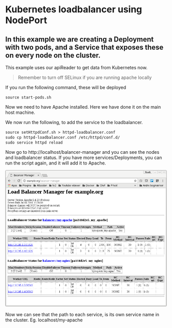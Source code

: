 # Kubernetes loadbalancer using NodePort
## In this example we are creating a Deployment with two pods, and a Service that exposes these on every node on the cluster.
This example uses our apiReader to get data from Kubernetes now.

> Remember to turn off SELinux if you are running apache locally

If you run the following command, these will be deployed
```
source start-pods.sh
```

Now we need to have Apache installed. Here we have done it on the main host machine.

We now run the following, to add the service to the loadbalancer.

```
source setHttpdConf.sh > httpd-loadbalancer.conf
sudo cp httpd-loadbalancer.conf /etc/httpd/conf.d/
sudo service httpd reload
```

Now go to http://localhost/balancer-manager and you can see the nodes and loadbalancer status.
If you have more services/Deployments, you can run the script again, and it will add it to Apache.

![ApacheLoadbalancerManager](images/apache-loadbalancer.png)

Now we can see that the path to each service, is its own service name in the cluster.
Eg. localhost/my-apache
